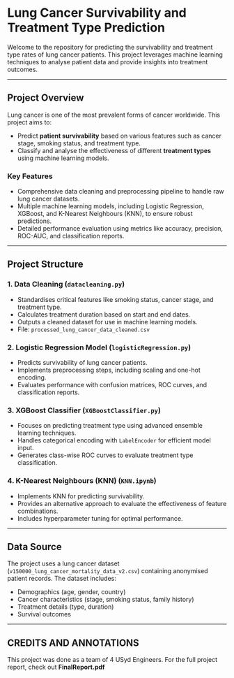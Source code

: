 # **Lung Cancer Survivability and Treatment Type Prediction**

Welcome to the repository for predicting the survivability and treatment type rates of lung cancer patients. This project leverages machine learning techniques to analyse patient data and provide insights into treatment outcomes.

---

## **Project Overview**

Lung cancer is one of the most prevalent forms of cancer worldwide. This project aims to:
- Predict **patient survivability** based on various features such as cancer stage, smoking status, and treatment type.
- Classify and analyse the effectiveness of different **treatment types** using machine learning models.

### **Key Features**
- Comprehensive data cleaning and preprocessing pipeline to handle raw lung cancer datasets.
- Multiple machine learning models, including Logistic Regression, XGBoost, and K-Nearest Neighbours (KNN), to ensure robust predictions.
- Detailed performance evaluation using metrics like accuracy, precision, ROC-AUC, and classification reports.

---

## **Project Structure**

### **1. Data Cleaning** (`datacleaning.py`)
- Standardises critical features like smoking status, cancer stage, and treatment type.
- Calculates treatment duration based on start and end dates.
- Outputs a cleaned dataset for use in machine learning models.
- File: `processed_lung_cancer_data_cleaned.csv`

### **2. Logistic Regression Model** (`logisticRegression.py`)
- Predicts survivability of lung cancer patients.
- Implements preprocessing steps, including scaling and one-hot encoding.
- Evaluates performance with confusion matrices, ROC curves, and classification reports.

### **3. XGBoost Classifier** (`XGBoostClassifier.py`)
- Focuses on predicting treatment type using advanced ensemble learning techniques.
- Handles categorical encoding with `LabelEncoder` for efficient model input.
- Generates class-wise ROC curves to evaluate treatment type classification.

### **4. K-Nearest Neighbours (KNN)** (`KNN.ipynb`)
- Implements KNN for predicting survivability.
- Provides an alternative approach to evaluate the effectiveness of feature combinations.
- Includes hyperparameter tuning for optimal performance.

---

## **Data Source**
The project uses a lung cancer dataset (`v150000_lung_cancer_mortality_data_v2.csv`) containing anonymised patient records. The dataset includes:
- Demographics (age, gender, country)
- Cancer characteristics (stage, smoking status, family history)
- Treatment details (type, duration)
- Survival outcomes

---

## **CREDITS AND ANNOTATIONS**
This project was done as a team of 4 USyd Engineers.
For the full project report, check out **FinalReport.pdf**

